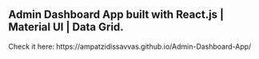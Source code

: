 <h2>Admin Dashboard App built with React.js | Material UI | Data Grid.</h2>
Check it here: https://ampatzidissavvas.github.io/Admin-Dashboard-App/
